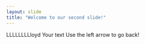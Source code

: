 ```yaml
---
layout: slide
title: "Welcome to our second slide!"
---
```

LLLLLLLLloyd Your text
Use the left arrow to go back!
